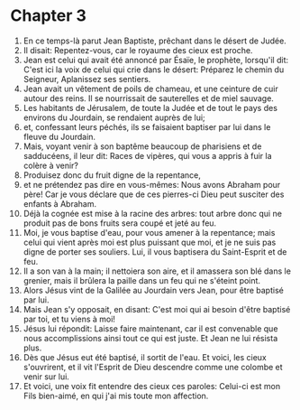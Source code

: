 # Chapter 3

1. En ce temps-là parut Jean Baptiste, prêchant dans le désert de Judée.
2. Il disait: Repentez-vous, car le royaume des cieux est proche.
3. Jean est celui qui avait été annoncé par Ésaïe, le prophète, lorsqu'il dit: C'est ici la voix de celui qui crie dans le désert: Préparez le chemin du Seigneur, Aplanissez ses sentiers.
4. Jean avait un vêtement de poils de chameau, et une ceinture de cuir autour des reins. Il se nourrissait de sauterelles et de miel sauvage.
5. Les habitants de Jérusalem, de toute la Judée et de tout le pays des environs du Jourdain, se rendaient auprès de lui;
6. et, confessant leurs péchés, ils se faisaient baptiser par lui dans le fleuve du Jourdain.
7. Mais, voyant venir à son baptême beaucoup de pharisiens et de sadducéens, il leur dit: Races de vipères, qui vous a appris à fuir la colère à venir?
8. Produisez donc du fruit digne de la repentance,
9. et ne prétendez pas dire en vous-mêmes: Nous avons Abraham pour père! Car je vous déclare que de ces pierres-ci Dieu peut susciter des enfants à Abraham.
10. Déjà la cognée est mise à la racine des arbres: tout arbre donc qui ne produit pas de bons fruits sera coupé et jeté au feu.
11. Moi, je vous baptise d'eau, pour vous amener à la repentance; mais celui qui vient après moi est plus puissant que moi, et je ne suis pas digne de porter ses souliers. Lui, il vous baptisera du Saint-Esprit et de feu.
12. Il a son van à la main; il nettoiera son aire, et il amassera son blé dans le grenier, mais il brûlera la paille dans un feu qui ne s'éteint point.
13. Alors Jésus vint de la Galilée au Jourdain vers Jean, pour être baptisé par lui.
14. Mais Jean s'y opposait, en disant: C'est moi qui ai besoin d'être baptisé par toi, et tu viens à moi!
15. Jésus lui répondit: Laisse faire maintenant, car il est convenable que nous accomplissions ainsi tout ce qui est juste. Et Jean ne lui résista plus.
16. Dès que Jésus eut été baptisé, il sortit de l'eau. Et voici, les cieux s'ouvrirent, et il vit l'Esprit de Dieu descendre comme une colombe et venir sur lui.
17. Et voici, une voix fit entendre des cieux ces paroles: Celui-ci est mon Fils bien-aimé, en qui j'ai mis toute mon affection.

